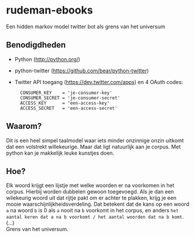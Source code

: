rudeman-ebooks
==============

Een hidden markov model twitter bot als grens van het universum

Benodigdheden
-------------

- Python (http://python.org/)
- python-twitter (https://github.com/bear/python-twitter)
- Twitter API toegang (https://dev.twitter.com/apps) en 4 OAuth codes:


		CONSUMER_KEY    = 'je-consumer-key'
		CONSUMER_SECRET = 'je-consumer-secret'
		ACCESS_KEY      = 'een-access-key'
		ACCESS_SECRET   = 'een-access-secret'


Waarom?
-------

Dit is een heel simpel taalmodel waar iets minder onzinnige onzin uitkomt dat een volstrekt willekeurige. Maar dat ligt natuurlijk aan je corpus. Met python kan je makkelijk leuke kunstjes doen.

Hoe?
----

Elk woord krijgt een lijstje met welke woorden er na voorkomen in het corpus. Hierbij worden dubbelen gewoon toegevoegd. Als je dan een wilekeurig woord uit dat rijtje pakt om er achter te plakken, krijg je een mooie waarschijnlijkheidsverdeling.
Dat betekent dat de kans op een woord `a` na woord `b` is 0 als `a` nooit na `b` voorkomt in het corpus, en anders `het aantal keren dat a na b voorkomt / het aantal woorden dat na b komt`.<br />
(...)<br />
Grens van het universum.
